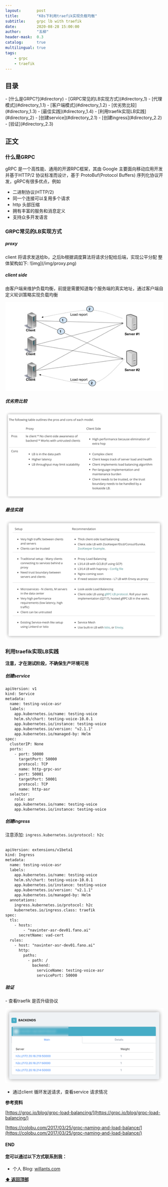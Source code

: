 ```yaml
---
layout:       post
title:        "K8s下利用traefik实现负载均衡"
subtitle:     grpc lb with traefik
date:         2020-08-28 15:00:00
author:       "五柳"
header-mask:  0.3
catalog:      true
multilingual: true
tags:
    - grpc
    - traefik
---
```


<h2 id="catalog">目录</h2>
- [什么是GRPC?](#directory)
- [GRPC常见的LB实现方式](#directory_1)
    - [代理模式](#directory_1.1)  
    - [客户端模式](#directory_1.2)
    - [优劣势比较](#directory_1.3)
    - [最佳实践](#directory_1.4)
- [利用traefik实现LB实践](#directory_2)
    - [创建service](#directory_2.1)
    - [创建ingress](#directory_2.2)
    - [验证](#directory_2.3)




## 正文

<h3 id="directory">什么是GRPC</h3>

gRPC 是一个高性能、通用的开源RPC框架，其由 Google 主要面向移动应用开发并基于HTTP/2 协议标准而设计，基于 ProtoBuf(Protocol Buffers) 序列化协议开发，gRPC有很多优点，例如

- 二进制协议(HTTP/2)
- 同一个连接可以复用多个请求
- http 头部压缩
- 拥有丰富的服务和消息定义
- 支持众多开发语言

<h3 id="directory_1">GRPC常见的LB实现方式</h3>
<h5 id="directory_1.1">proxy</h5>
client 将请求发送给lb，之后lb根据调度算法将请求分配给后端，实现公平分配
整体架构如下:
![img](/img/proxy.png)
<h5 id="directory_1.2">client side</h5>
由客户端来维护负载均衡，前提是需要知道每个服务端的真实地址，通过客户端自定义轮训策略实现负载均衡

![img](/img/client-side.png)
<h5 id="directory_1.3">优劣势比较</h5>

![img](/img/iShot2020-08-28PM03.56.54.png)


<h5 id="directory_1.3">最佳实践</h5>

![img](/img/iShot2020-08-28PM03.57.38.png)


<h3 id="directory_2">利用traefik实现LB实践</h3>

**注意，才在测试阶段，不确保生产环境可用**

<h5 id="directory_2.1">创建service</h5>

```yamlex
apiVersion: v1
kind: Service
metadata:
  name: testing-voice-asr
  labels:
    app.kubernetes.io/name: testing-voice
    helm.sh/chart: testing-voice-10.0.1
    app.kubernetes.io/instance: testing-voice
    app.kubernetes.io/version: "v2.1.1"
    app.kubernetes.io/managed-by: Helm
spec:
  clusterIP: None
  ports:
    - port: 50000
      targetPort: 50000
      protocol: TCP
      name: http-grpc-asr
    - port: 50001
      targetPort: 50001
      protocol: TCP
      name: http-asr
  selector:
    role: asr
    app.kubernetes.io/name: testing-voice
    app.kubernetes.io/instance: testing-voice

```

<h5 id="directory_2.2">创建ingress</h5>

注意添加: `ingress.kubernetes.io/protocol: h2c`


```yamlex

apiVersion: extensions/v1beta1
kind: Ingress
metadata:
  name: testing-voice-asr
  labels:
    app.kubernetes.io/name: testing-voice
    helm.sh/chart: testing-voice-10.0.1
    app.kubernetes.io/instance: testing-voice
    app.kubernetes.io/version: "v2.1.1"
    app.kubernetes.io/managed-by: Helm
  annotations:
    ingress.kubernetes.io/protocol: h2c
    kubernetes.io/ingress.class: traefik
spec:
  tls:
    - hosts:
        - "navinter-asr-dev01.fano.ai"
      secretName: vad-cert
  rules:
    - host: "navinter-asr-dev01.fano.ai"
      http:
        paths:
          - path: /
            backend:
              serviceName: testing-voice-asr
              servicePort: 50000

```
<h5 id="directory_2.3">验证</h5>
- 查看traefik 是否升级协议

![img](/img/iShot2020-08-28PM04.48.24.png)

- 通过client 循环发送请求，查看service 请求情况



**参考资料**

[https://grpc.io/blog/grpc-load-balancing/](https://grpc.io/blog/grpc-load-balancing/)

[https://colobu.com/2017/03/25/grpc-naming-and-load-balance/](https://colobu.com/2017/03/25/grpc-naming-and-load-balance/)
#### END



#### 您可以通过以下方式联系到我：
- 个人 Blog:  [willants.com](https://willants.com)


**[⬆ 返回顶部](#catalog)**

